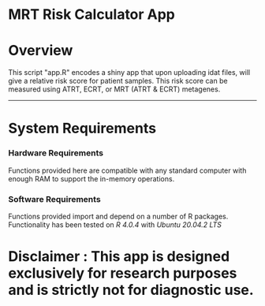# MRT Risk Calculator App

# Overview
This script "app.R" encodes a shiny app that upon uploading idat files, will give a relative risk score for patient samples. 
This risk score can be measured using ATRT, ECRT, or MRT (ATRT & ECRT) metagenes.  

***

# System Requirements
### Hardware Requirements
Functions provided here are compatible with any standard computer with enough RAM to support the in-memory operations.
                
### Software Requirements
Functions provided import and depend on a number of R packages. Functionality has been tested on *R 4.0.4* with *Ubuntu 20.04.2 LTS*
                  
                  
                  
# Disclaimer : This app is designed exclusively for research purposes and is strictly not for diagnostic use.
                  